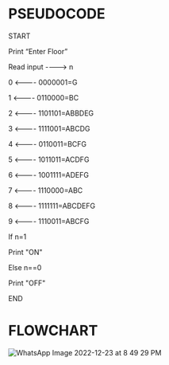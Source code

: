 # PSEUDOCODE
START


Print “Enter Floor”


Read input ----> n


0 <---- 0000001=G


1 <---- 0110000=BC


2 <---- 1101101=ABBDEG


3 <---- 1111001=ABCDG


4 <---- 0110011=BCFG


5 <---- 1011011=ACDFG


6 <---- 1001111=ADEFG


7 <---- 1110000=ABC


8 <---- 1111111=ABCDEFG


9 <---- 1110011=ABCFG


If n=1


Print "ON"


Else n==0


Print "OFF"


END

# FLOWCHART
![WhatsApp Image 2022-12-23 at 8 49 29 PM](https://user-images.githubusercontent.com/117601111/209444196-cbf1df2e-4964-4b1c-8bdb-8274bc9e83b9.jpeg)
